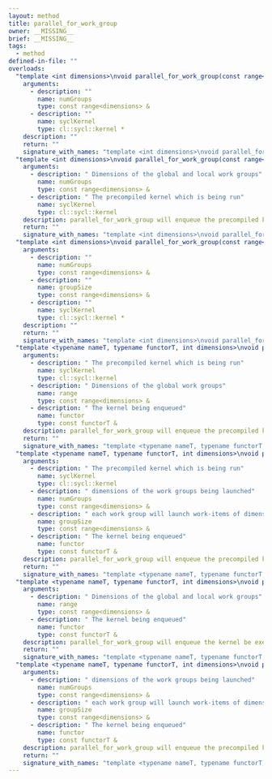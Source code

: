 ```yaml
---
layout: method
title: parallel_for_work_group
owner: __MISSING__
brief: __MISSING__
tags:
  - method
defined-in-file: ""
overloads:
  "template <int dimensions>\nvoid parallel_for_work_group(const range<dimensions> &, cl::sycl::kernel *)":
    arguments:
      - description: ""
        name: numGroups
        type: const range<dimensions> &
      - description: ""
        name: syclKernel
        type: cl::sycl::kernel *
    description: ""
    return: ""
    signature_with_names: "template <int dimensions>\nvoid parallel_for_work_group(const range<dimensions> & numGroups, cl::sycl::kernel * syclKernel)"
  "template <int dimensions>\nvoid parallel_for_work_group(const range<dimensions> &, cl::sycl::kernel)":
    arguments:
      - description: " Dimensions of the global and local work groups"
        name: numGroups
        type: const range<dimensions> &
      - description: " The precompiled kernel which is being run"
        name: syclKernel
        type: cl::sycl::kernel
    description: parallel_for_work_group will enqueue the precompiled kernel syclKernel to be executed a number of instances working in parallel over the number of local and global work items specified by
    return: ""
    signature_with_names: "template <int dimensions>\nvoid parallel_for_work_group(const range<dimensions> & numGroups, cl::sycl::kernel syclKernel)"
  "template <int dimensions>\nvoid parallel_for_work_group(const range<dimensions> &, const range<dimensions> &, cl::sycl::kernel *)":
    arguments:
      - description: ""
        name: numGroups
        type: const range<dimensions> &
      - description: ""
        name: groupSize
        type: const range<dimensions> &
      - description: ""
        name: syclKernel
        type: cl::sycl::kernel *
    description: ""
    return: ""
    signature_with_names: "template <int dimensions>\nvoid parallel_for_work_group(const range<dimensions> & numGroups, const range<dimensions> & groupSize, cl::sycl::kernel * syclKernel)"
  "template <typename nameT, typename functorT, int dimensions>\nvoid parallel_for_work_group(cl::sycl::kernel, const range<dimensions> &, const functorT &)":
    arguments:
      - description: " The precompiled kernel which is being run"
        name: syclKernel
        type: cl::sycl::kernel
      - description: " Dimensions of the global work groups"
        name: range
        type: const range<dimensions> &
      - description: " The kernel being enqueued"
        name: functor
        type: const functorT &
    description: parallel_for_work_group will enqueue the precompiled kernel syclKernel to be executed a number of instances working in parallel over the number of local and global work items specified by
    return: ""
    signature_with_names: "template <typename nameT, typename functorT, int dimensions>\nvoid parallel_for_work_group(cl::sycl::kernel syclKernel, const range<dimensions> & range, const functorT & functor)"
  "template <typename nameT, typename functorT, int dimensions>\nvoid parallel_for_work_group(cl::sycl::kernel, const range<dimensions> &, const range<dimensions> &, const functorT &)":
    arguments:
      - description: " The precompiled kernel which is being run"
        name: syclKernel
        type: cl::sycl::kernel
      - description: " dimensions of the work groups being launched"
        name: numGroups
        type: const range<dimensions> &
      - description: " each work group will launch work-items of dimension of"
        name: groupSize
        type: const range<dimensions> &
      - description: " The kernel being enqueued"
        name: functor
        type: const functorT &
    description: parallel_for_work_group will enqueue the precompiled kernel syclKernel to be executed a number of instances working in parallel over the number of local and global work items specified by
    return: ""
    signature_with_names: "template <typename nameT, typename functorT, int dimensions>\nvoid parallel_for_work_group(cl::sycl::kernel syclKernel, const range<dimensions> & numGroups, const range<dimensions> & groupSize, const functorT & functor)"
  "template <typename nameT, typename functorT, int dimensions>\nvoid parallel_for_work_group(const range<dimensions> &, const functorT &)":
    arguments:
      - description: " Dimensions of the global and local work groups"
        name: range
        type: const range<dimensions> &
      - description: " The kernel being enqueued"
        name: functor
        type: const functorT &
    description: parallel_for_work_group will enqueue the kernel be executed a number of instances working in parallel over the number of local and global work items specified by
    return: ""
    signature_with_names: "template <typename nameT, typename functorT, int dimensions>\nvoid parallel_for_work_group(const range<dimensions> & range, const functorT & functor)"
  "template <typename nameT, typename functorT, int dimensions>\nvoid parallel_for_work_group(const range<dimensions> &, const range<dimensions> &, const functorT &)":
    arguments:
      - description: " dimensions of the work groups being launched"
        name: numGroups
        type: const range<dimensions> &
      - description: " each work group will launch work-items of dimension of"
        name: groupSize
        type: const range<dimensions> &
      - description: " The kernel being enqueued"
        name: functor
        type: const functorT &
    description: parallel_for_work_group will enqueue the precompiled kernel syclKernel to be executed a number of instances working in parallel over the number of local and global work items specified by
    return: ""
    signature_with_names: "template <typename nameT, typename functorT, int dimensions>\nvoid parallel_for_work_group(const range<dimensions> & numGroups, const range<dimensions> & groupSize, const functorT & functor)"
---
```

